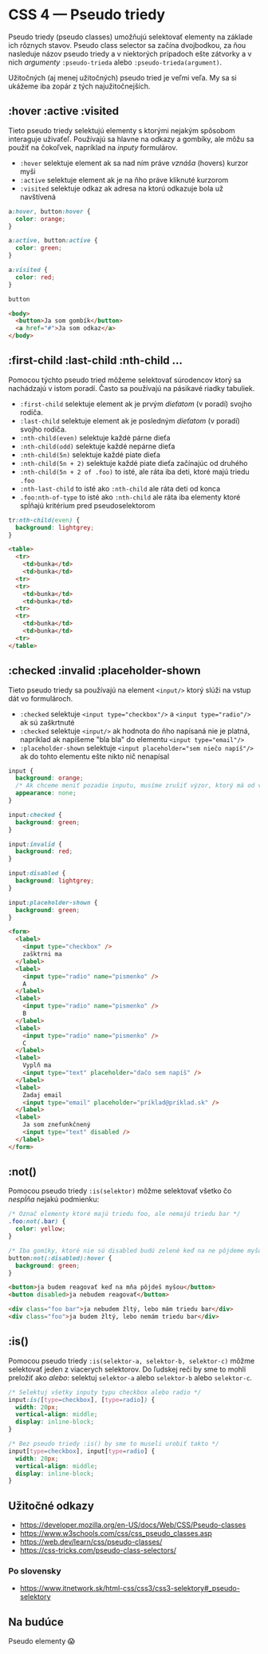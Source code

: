 # CSS 4 — Pseudo triedy

Pseudo triedy (pseudo classes) umožňujú selektovať elementy na základe
ich rôznych stavov. Pseudo class selector sa začína dvojbodkou, za ňou
nasleduje názov pseudo triedy a v niektorých prípadoch ešte zátvorky
a v nich _argumenty_ `:pseudo-trieda` alebo `:pseudo-trieda(argument)`.

Užitočných (aj menej užitočných) pseudo tried je veľmi veľa. My sa si ukážeme
iba zopár z tých najužitočnejších.

## :hover :active :visited

Tieto pseudo triedy selektujú elementy s ktorými nejakým spôsobom interaguje
uživaťeľ. Používajú sa hlavne na odkazy a gombíky, ale môžu sa použiť na
čokoľvek, napríklad na _inputy_ formulárov.

* `:hover` selektuje element ak sa nad ním práve _vznáša_ (hovers) kurzor myši
* `:active` selektuje element ak je na ňho práve kliknuté kurzorom
* `:visited` selektuje odkaz ak adresa na ktorú odkazuje bola už navštívená

```css
a:hover, button:hover {
  color: orange;
}

a:active, button:active {
  color: green;
}

a:visited {
  color: red;
}

button
```

```html
<body>
  <button>Ja som gombík</button>
  <a href="#">Ja som odkaz</a>
</body>
```

## :first-child :last-child :nth-child ...

Pomocou týchto pseudo tried môžeme selektovať súrodencov ktorý sa nachádzajú
v istom poradí. Často sa používajú na pásikavé riadky tabuliek.

* `:first-child` selektuje element ak je prvým _dieťatom_ (v poradí) svojho rodiča.
* `:last-child` selektuje element ak je posledným _dieťatom_ (v poradí) svojho rodiča.
* `:nth-child(even)` selektuje každé párne dieťa
* `:nth-child(odd)` selektuje každé nepárne dieťa
* `:nth-child(5n)` selektuje každé piate dieťa
* `:nth-child(5n + 2)` selektuje každé piate dieťa začínajúc od druhého
* `:nth-child(5n + 2 of .foo)` to isté, ale ráta iba deti, ktoré majú triedu `.foo`
* `:nth-last-child` to isté ako `:nth-child` ale ráta deti od konca
* `.foo:nth-of-type` to isté ako `:nth-child` ale ráta iba elementy ktoré spĺňajú
  kritérium pred pseudoselektorom

```css
tr:nth-child(even) {
  background: lightgrey;
}
```

```html
<table>
  <tr>
    <td>bunka</td>
    <td>bunka</td>
  <tr>
  <tr>
    <td>bunka</td>
    <td>bunka</td>
  <tr>
  <tr>
    <td>bunka</td>
    <td>bunka</td>
  <tr>
</table>
```

## :checked :invalid :placeholder-shown

Tieto pseudo triedy sa používajú na element `<input/>` ktorý slúži na vstup dát
vo formulároch.

* `:checked` selektuje `<input type="checkbox"/>` a `<input type="radio"/>`
  ak sú zaškrtnuté
* `:checked` selektuje `<input/>` ak hodnota do ňho napísaná nie je platná,
  napríklad ak napíšeme "bla bla" do elementu `<input type="email"/>`
* `:placeholder-shown` selektuje `<input placeholder="sem niečo napíš"/>`
  ak do tohto elementu ešte nikto nič nenapísal

```css
input {
  background: orange;
  /* Ak chceme meniť pozadie inputu, musíme zrušiť výzor, ktorý má od výroby */
  appearance: none;
}

input:checked {
  background: green;
}

input:invalid {
  background: red;
}

input:disabled {
  background: lightgrey;
}

input:placeholder-shown {
  background: green;
}
```

```html
<form>
  <label>
    <input type="checkbox" />
    zašktrni ma
  </label>
  <label>
    <input type="radio" name="pismenko" />
    A
  </label>
  <label>
    <input type="radio" name="pismenko" />
    B
  </label>
  <label>
    <input type="radio" name="pismenko" />
    C
  </label>
  <label>
    Vyplň ma
    <input type="text" placeholder="dačo sem napíš" />
  </label>
  <label>
    Zadaj email
    <input type="email" placeholder="príklad@príklad.sk" />
  </label>
  <label>
    Ja som znefunkčnený
    <input type="text" disabled />
  </label>
</form>
```

## :not()

Pomocou pseudo triedy `:is(selektor)` môžme selektovať všetko čo *nespĺňa*
nejakú podmienku:

```css
/* Označ elementy ktoré majú triedu foo, ale nemajú triedu bar */
.foo:not(.bar) {
  color: yellow;
}

/* Iba gomíky, ktoré nie sú disabled budú zelené keď na ne pôjdeme myšou */
button:not(:disabled):hover {
  background: green;
}
```

```html
<button>ja budem reagovať keď na mňa pôjdeš myšou</button>
<button disabled>ja nebudem reagovať</button>

<div class="foo bar">ja nebudem žltý, lebo mám triedu bar</div>
<div class="foo">ja budem žltý, lebo nemám triedu bar</div>
```

## :is()

Pomocou pseudo triedy `:is(selektor-a, selektor-b, selektor-c)` môžme selektovať
jeden z viacerych selektorov. Do ľudskej reči by sme to mohli preložiť ako _alebo_:
selektuj `selektor-a` alebo `selektor-b` alebo `selektor-c`.

```css
/* Selektuj všetky inputy typu checkbox alebo radio */
input:is([type=checkbox], [type=radio]) {
  width: 20px;
  vertical-align: middle;
  display: inline-block;
}

/* Bez pseudo triedy :is() by sme to museli urobiť takto */
input[type=checkbox], input[type=radio] {
  width: 20px;
  vertical-align: middle;
  display: inline-block;
}
```

## Užitočné odkazy

* https://developer.mozilla.org/en-US/docs/Web/CSS/Pseudo-classes
* https://www.w3schools.com/css/css_pseudo_classes.asp
* https://web.dev/learn/css/pseudo-classes/
* https://css-tricks.com/pseudo-class-selectors/

### Po slovensky

* https://www.itnetwork.sk/html-css/css3/css3-selektory#_pseudo-selektory

## Na budúce

Pseudo elementy 😱





